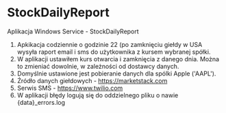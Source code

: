 # StockDailyReport
Aplikacja Windows Service - StockDailyReport
1. Apkikacja codziennie o godzinie 22 (po zamknięciu giełdy w USA wysyła raport email i sms do użytkownika z kursem wybranej spółki.
2. W aplikacji ustawiłem kurs otwarcia i zamknięcia z danego dnia. Można to zmieniać dowolnie, w zależności od dostawcy danych.
3. Domyślnie ustawione jest pobieranie danych dla spólki Apple ('AAPL').
4. Źródło danych giełdowych - https://marketstack.com
5. Serwis SMS - https://www.twilio.com
6. W aplikacji błędy logują się do oddzielnego pliku o nawie {data}_errors.log
